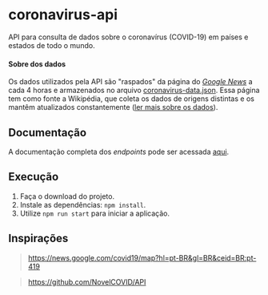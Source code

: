 # coronavirus-api

API para consulta de dados sobre o coronavírus (COVID-19) em países e estados de todo o mundo.

#### Sobre dos dados

Os dados utilizados pela API são "raspados" da página do *[Google News](https://news.google.com/covid19/map?hl=pt-BR&gl=BR&ceid=BR:pt-419)* a cada 4 horas e armazenados no arquivo [coronavirus-data.json](https://github.com/ArturMiguel/coronavirus-api/blob/master/src/scrapers/coronavirus-data.json). Essa página tem como fonte a Wikipédia, que coleta os dados de origens distintas e os mantêm atualizados constantemente ([ler mais sobre os dados](https://support.google.com/websearch/answer/9814707?p=cvd19_statistics&hl=pt-BR&visit_id=637240065865642349-2968813171&rd=1)).

## Documentação

A documentação completa dos *endpoints* pode ser acessada [aqui](https://coronavirus-api.glitch.me/api/v1/docs).

## Execução

1) Faça o download do projeto.
2) Instale as dependências: `npm install`.
3) Utilize `npm run start` para iniciar a aplicação.

## Inspirações

> https://news.google.com/covid19/map?hl=pt-BR&gl=BR&ceid=BR:pt-419

> https://github.com/NovelCOVID/API
